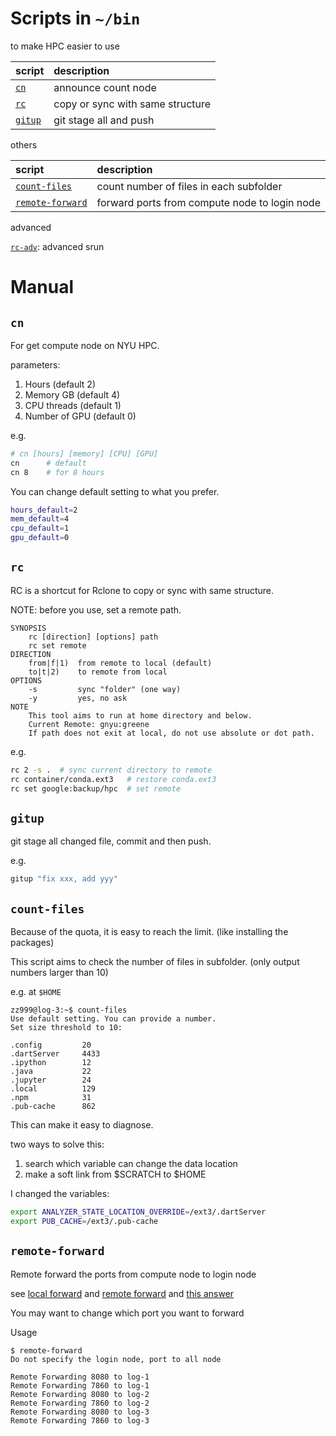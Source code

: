 # Scripts in `~/bin`

to make HPC easier to use

| script            | description                      |
| :---------------- | :------------------------------- |
| [`cn`](#cn)       | announce count node              |
| [`rc`](#rc)       | copy or sync with same structure |
| [`gitup`](#gitup) | git stage all and push           |

others

| script                              | description                                   |
| :---------------------------------- | :-------------------------------------------- |
| [`count-files`](#count-files)       | count number of files in each subfolder       |
| [`remote-forward`](#remote-forward) | forward ports from compute node to login node |

advanced

[`rc-adv`](#rc-adv): advanced srun 

# Manual

## `cn`

For get compute node on NYU HPC.

parameters:

1. Hours (default 2)
2. Memory GB (default 4)
3. CPU threads (default 1)
4. Number of GPU (default 0)

e.g.

```bash
# cn [hours] [memory] [CPU] [GPU]
cn      # default
cn 8    # for 8 hours
```

You can change default setting to what you prefer.

```bash
hours_default=2
mem_default=4
cpu_default=1
gpu_default=0
```

## `rc`

RC is a shortcut for Rclone to copy or sync with same structure.

NOTE: before you use, set a remote path.

```
SYNOPSIS
    rc [direction] [options] path
    rc set remote
DIRECTION
    from|f|1)  from remote to local (default)
    to|t|2)    to remote from local
OPTIONS
    -s         sync "folder" (one way)
    -y         yes, no ask
NOTE
    This tool aims to run at home directory and below.
    Current Remote: gnyu:greene
    If path does not exit at local, do not use absolute or dot path.
```

e.g.

```bash
rc 2 -s .  # sync current directory to remote
rc container/conda.ext3   # restore conda.ext3
rc set google:backup/hpc  # set remote
```

## `gitup`

git stage all changed file, commit and then push.

e.g.

```bash
gitup "fix xxx, add yyy"
```

## `count-files`

Because of the quota, it is easy to reach the limit. (like installing the packages)

This script aims to check the number of files in subfolder. (only output numbers larger than 10)

e.g. at `$HOME`

```
zz999@log-3:~$ count-files
Use default setting. You can provide a number.
Set size threshold to 10:

.config         20
.dartServer     4433
.ipython        12
.java           22
.jupyter        24
.local          129
.npm            31
.pub-cache      862
```

This can make it easy to diagnose.

two ways to solve this:

1. search which variable can change the data location
2. make a soft link from $SCRATCH to $HOME

I changed the variables:

```bash
export ANALYZER_STATE_LOCATION_OVERRIDE=/ext3/.dartServer
export PUB_CACHE=/ext3/.pub-cache
```

## `remote-forward`

Remote forward the ports from compute node to login node

see [local forward](../ssh.md#localforward) and [remote forward](../ssh.md#remoteforward) and [this answer](https://unix.stackexchange.com/questions/46235/how-does-reverse-ssh-tunneling-work/118650#118650)

You may want to change which port you want to forward

Usage

```
$ remote-forward
Do not specify the login node, port to all node

Remote Forwarding 8080 to log-1
Remote Forwarding 7860 to log-1
Remote Forwarding 8080 to log-2
Remote Forwarding 7860 to log-2
Remote Forwarding 8080 to log-3
Remote Forwarding 7860 to log-3
```
